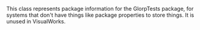 This class represents package information for the GlorpTests package, for systems that don't have things like package properties to store things.  It is unused in VisualWorks.